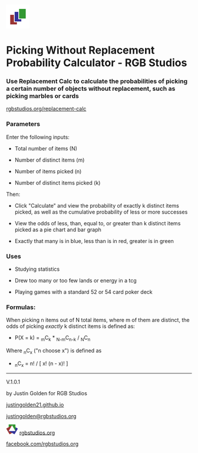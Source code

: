 <img src="icon/icon.svg" width="64px">

# Picking Without Replacement Probability Calculator - RGB Studios

### Use Replacement Calc to calculate the probabilities of picking a certain number of objects without replacement, such as picking marbles or cards

<a href="https://rgbstudios.org/replacement-calc">rgbstudios.org/replacement-calc</a>

### Parameters

Enter the following inputs:

- Total number of items (N)

- Number of distinct items (m)

- Number of items picked (n)

- Number of distinct items picked (k)

Then:

- Click "Calculate" and view the probability of exactly k distinct items picked, as well as the cumulative probability of less or more successes

- View the odds of less, than, equal to, or greater than k distinct items picked as a pie chart and bar graph

- Exactly that many is in blue, less than is in red, greater is in green

### Uses

- Studying statistics

- Drew too many or too few lands or energy in a tcg

- Playing games with a standard 52 or 54 card poker deck

### Formulas:

When picking n items out of N total items, where m of them are distinct, the odds of picking <i>exactly</i> k distinct items is defined as:

- P(X = k) = <sub>m</sub>C<sub>k</sub> * <sub>N-m</sub>C<sub>n-k</sub> / <sub>N</sub>C<sub>n</sub>

Where <sub>n</sub>C<sub>x</sub> ("n choose x") is defined as

- <sub>n</sub>C<sub>x</sub> = n! / [ x! (n - x)! ]

<hr>

V.1.0.1

by Justin Golden for RGB Studios

<a href="https://justingolden21.github.io">justingolden21.github.io</a>

<a href="mailto:justingolden@rgbstudios.org">justingolden@rgbstudios.org</a>

<img src="rgb-icon.png" width="32px"> <a href="https://rgbstudios.org">rgbstudios.org</a>

<a href="https://facebook.com/rgbstudios.org">facebook.com/rgbstudios.org</a>
